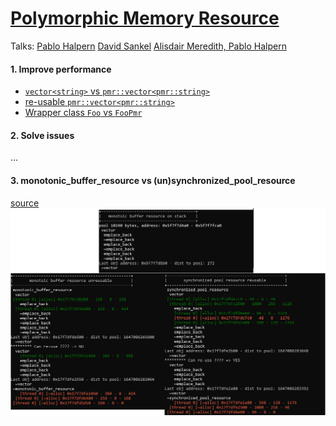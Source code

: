 # [Polymorphic Memory Resource](https://en.cppreference.com/w/cpp/header/memory_resource)
Talks: [Pablo Halpern](https://www.youtube.com/watch?v=v3dz-AKOVL8) [David Sankel](https://www.youtube.com/watch?v=FLbXjNrAjbc) [Alisdair Meredith, Pablo Halpern](https://www.youtube.com/watch?v=RLezJuqNcEQ)
#### 1. Improve performance
* [`vector<string>` vs `pmr::vector<pmr::string>`](https://quick-bench.com/q/Xlx0Z07414WIVQlEiTzwgJ1McGw)
* [re-usable `pmr::vector<pmr::string>`](https://quick-bench.com/q/dC86LPj2bYMIFarp7IJMp1FCzKk)
* [Wrapper class `Foo` vs `FooPmr`](https://quick-bench.com/q/KSCL0iPFBCRlnLXJkMpXQT5Bq2M)
#### 2. Solve issues
...
#### 3. monotonic_buffer_resource vs (un)synchronized_pool_resource
[source](https://github.com/pvthuyet/cpp20-practise/blob/main/Cpp20Features/pmr.ixx)  
![](resources/pmr-1.png)
